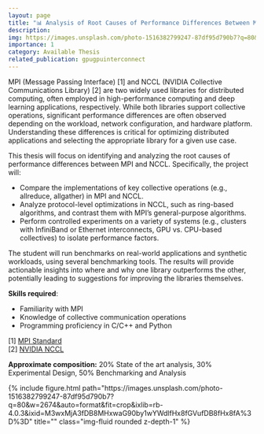 ```yaml
---
layout: page
title: "📊 Analysis of Root Causes of Performance Differences Between MPI and NCCL"
description: 
img: https://images.unsplash.com/photo-1516382799247-87df95d790b7?q=80&w=2674&auto=format&fit=crop&ixlib=rb-4.0.3&ixid=M3wxMjA3fDB8MHxwaG90by1wYWdlfHx8fGVufDB8fHx8fA%3D%3D
importance: 1
category: Available Thesis
related_publication: gpugpuinterconnect
---
```


MPI (Message Passing Interface) [1] and NCCL (NVIDIA Collective Communications Library) [2] are two widely used libraries for distributed computing, often employed in high-performance computing and deep learning applications, respectively. While both libraries support collective operations, significant performance differences are often observed depending on the workload, network configuration, and hardware platform. Understanding these differences is critical for optimizing distributed applications and selecting the appropriate library for a given use case.

This thesis will focus on identifying and analyzing the root causes of performance differences between MPI and NCCL. Specifically, the project will:
- Compare the implementations of key collective operations (e.g., allreduce, allgather) in MPI and NCCL.
- Analyze protocol-level optimizations in NCCL, such as ring-based algorithms, and contrast them with MPI’s general-purpose algorithms.
- Perform controlled experiments on a variety of systems (e.g., clusters with InfiniBand or Ethernet interconnects, GPU vs. CPU-based collectives) to isolate performance factors.

The student will run benchmarks on real-world applications and synthetic workloads, using several benchmarking tools. The results will provide actionable insights into where and why one library outperforms the other, potentially leading to suggestions for improving the libraries themselves.

**Skills required**:
- Familiarity with MPI
- Knowledge of collective communication operations
- Programming proficiency in C/C++ and Python

[1] <a href="https://www.mpi-forum.org/">MPI Standard</a><br>
[2] <a href="https://developer.nvidia.com/nccl">NVIDIA NCCL</a><br>

<b>Approximate composition:</b> 20% State of the art analysis, 30% Experimental Design, 50% Benchmarking and Analysis  

<div class="row">
    <div class="col-sm mt-3 mt-md-0">
        {% include figure.html path="https://images.unsplash.com/photo-1516382799247-87df95d790b7?q=80&w=2674&auto=format&fit=crop&ixlib=rb-4.0.3&ixid=M3wxMjA3fDB8MHxwaG90by1wYWdlfHx8fGVufDB8fHx8fA%3D%3D" title="" class="img-fluid rounded z-depth-1" %}
    </div>
</div>
